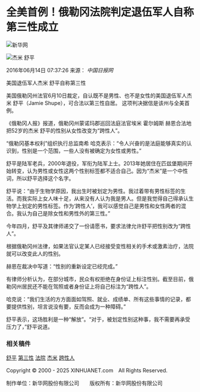 # 全美首例！俄勒冈法院判定退伍军人自称第三性成立

![新华网](//www.xinhuanet.com/imgs2015/xhwxlogo300.jpg)

![杰米 舒平](http://www.xinhuanet.com/world/2016-06/14/ewm_1290593511n.jpg)

2016年06月14日 07:37:26 来源： _中国日报网_

美国退伍军人杰米 舒平自称第三性

美国俄勒冈州法官6月10日裁定，自认既不是男性、也不是女性的美国退伍军人杰米 舒平（Jamie Shupe），可合法以第三性自居。 这项判决据信是该州与全美首例。

《俄勒冈人报》报道，俄勒冈州蒙诺玛郡巡回法庭法官埃米 霍尔姆斯 赫恩合法地把52岁的杰米 舒平的性别从女性改变为“跨性人”。

“俄勒冈基本权利”组织执行总监南希 哈克表示：“令人兴奋的是法庭能够真实的认识到，性别是一个范围，一些人没有被确定为女性或男性。”

舒平是陆军老兵，2000年退役，军衔为陆军上士。2013年她居住在匹兹堡期间开始转变，认为男性或女性这两个性别标签都不适合自己。因为“杰米”是一个中性词，所以舒平选择这个名字。

舒平说：“由于生物学原因，我出生时被划定为男性。我过着带有男性标签的生活。而我实际上女人味十足，从来没有人认为我是男人。但是我觉得自己得承认生物学上划定的男性标签。作为‘跨性人’，我可以感觉自己是男性和女性两者的混合。我认为自己是除女性和男性外的第三性。”

今年四月，舒平及其律师递交了一份请愿书，要求法律允许舒平把性别改为“跨性人”。

根据俄勒冈州法律，如果法官认定某人已经接受变性相关的手术或激素治疗，法院就可以改变此人的性别。

赫恩在裁决中写道：“性别的重新设定已经完成。”

有律师分析认为，在部分城市，民众有权拒绝在身份证上标注性别。截至目前，俄勒冈州居民还不能在驾照或者身份证上将自己标注为“跨性人”。

哈克说：“我们生活的方方面面如驾照、就业、成绩单、所有这些事情的记录，都要提供性别，坦言说没有要，反而会成为一种障碍。”

舒平表示，这场胜利是一种“解放”。“对于，被划定性别这种事，我不需要再承受压力了，”舒平说道。

### 相关稿件

[舒平](javascript:) [第三性](javascript:) [法院](javascript:) [杰米](javascript:) [跨性人](javascript:)

Copyright © 2000 - 2025 XINHUANET.com　All Rights Reserved.

制作单位：新华网股份有限公司　　版权所有：新华网股份有限公司